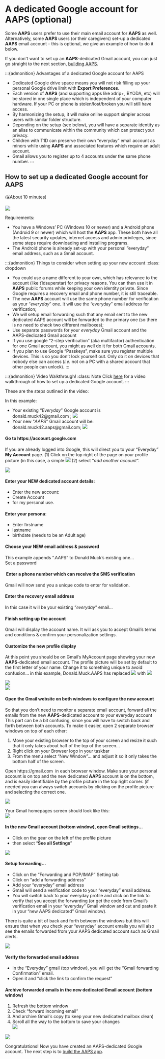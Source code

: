 # A dedicated Google account for AAPS (optional)

Some **AAPS** users prefer to use their main email account for **AAPS** as well. Alternatively, some **AAPS** users (or their caregivers) set-up a dedicated **AAPS** email account - this is optional, we give an example of how to do it below.

If you don't want to set up an **AAPS**-dedicated Gmail account, you can just go straight to the next section, [building AAPS](building-AAPS.md).

:::{admonition} Advantages of a dedicated Google account for AAPS

- Dedicated Google drive space means you will not risk filling up your personal Google drive limit with **Export Preferences**.
- Each version of **AAPS** (and supporting apps like xdrip+, BYODA, etc) will be stored in one single place which is independent of your computer hardware. If your PC or phone is stolen/lost/broken you will still have access.
- By harmonizing the setup, it will make online support simpler across users with similar folder structure.
- Depending on the setup (see below), you will have a separate identity as an alias to communicate within the community which can protect your privacy. 
- Children with T1D can preserve their own “everyday” email account as minors while using **AAPS** and associated features which require an adult account.
- Gmail allows you to register up to 4 accounts under the same phone number.
  :::

## How to set up a dedicated Google account for AAPS

(⌛About 10 minutes)

![](../images/Building-the-App/building_0001.png)

Requirements:

- You have a Windows’ PC (Windows 10 or newer) and a Android phone (Android 9 or newer) which will host the **AAPS** app. These both have all the latest security updates, internet access and admin privileges, since some steps require downloading and installing programs.
- The Android phone is already set-up with your personal ”everyday”  email address, such as a Gmail account.

:::{admonition} Things to consider when setting up your new account
:class: dropdown

- You could use a name different to your own, which has relevance to the account (like t1dsuperstar) for privacy reasons. You can then use it in **AAPS** public forums while keeping your own identity private. Since Google requires a recovery email and phone number, it is still traceable.
- The new **AAPS** account will use the same phone number for verification as your “_everyday_” one. It will use the “everyday” email address for verification;
- We will setup email forwarding such that any email sent to the new dedicated AAPS account will be forwarded to the primary one (so there is no need to check two different mailboxes);
- Use separate passwords for your _everyday_ Gmail account and the AAPS-dedicated Gmail account
- If you use google “2-step verification” (aka multifactor) authentication for one Gmail account, you might as well do it for both Gmail accounts.
- If you plan to use Google “Passkeys”, make sure you register multiple devices. This is so you don’t lock yourself out. Only do it on devices that nobody else can access (_i.e._ not on a PC with a shared account that other people can unlock).
  :::

:::{admonition}  Video Walkthrough!
:class: Note
Click [here](https://drive.google.com/file/d/1dMZTIolO-kd2eB0soP7boEVtHeCDEQBF/view?usp=drive_link) for a video walkthrough of how to set up a dedicated Google account.
:::

These are the steps outlined in the video:

In this example: 

- Your existing “_Everyday_” Google account is donald.muck42\@gmail.com ; ![](../images/Building-the-App/building_0002.png)
- Your new “_AAPS_” Gmail account will be: donald.muck42.aaps\@gmail.com; ![](../images/Building-the-App/building_0003.png)

#### Go to https\://account.google.com 

If you are already logged into Google, this will direct you to your “Everyday” **My Account** page.
(1) Click on the top right of the page on your profile picture (in this case, a simple ![](../images/Building-the-App/building_0002.png)
(2) select “_add another account_”.

![](../images/Building-the-App/building_0005.png)

#### Enter your NEW dedicated account details: 

- Enter the new account: 
- Create Account
- for my personal use. 

#### Enter your persona:

- Enter firstname
- lastname
- birthdate (needs to be an Adult age)

#### Choose your NEW email address & password

This example appends “.AAPS” to Donald Muck’s existing one…\
Set a password

####  Enter a phone number which can receive the SMS verification

Gmail will now send you a unique code to enter for validation.

#### Enter the recovery email address 

In this case it will be your existing “_everyday_” email…

#### Finish setting up the account

Gmail will display the account name. It will ask you to accept Gmail’s terms and conditions & confirm your personalization settings.

#### Customize the new profile display

At this point you should be on Gmail’s MyAccount page showing your new **AAPS**-dedicated email account. The profile picture will be set by default to the first letter of your name. Change it to something unique to avoid confusion… in this example, Donald.Muck.AAPS has replaced ![](../images/Building-the-App/building_0002.png) with ![](../images/Building-the-App/building_0003.png)

![](../images/Building-the-App/building_0007.png)\
![](../images/Building-the-App/building_0008.png)

#### Open the Gmail website on both windows to configure the new account

So that you don’t need to monitor a separate email account, forward all the emails from the new **AAPS**-dedicated account to your everyday account \
This part can be a bit confusing, since you will have to switch back and forth between both accounts. To make it easier, open 2 separate browser windows on top of each other:

1. Move your existing browser to the top of your screen and resize it such that it only takes about half of the top of the screen… 
2. Right click on your Browser logo in your taskbar 
3. From the menu select “New Window”... and adjust it so it only takes the bottom half of the screen.

Open https\://gmail.com  in each browser window. Make sure your personal account is on top and the new dedicated **AAPS** account is on the bottom, and is easily identifiable by the profile picture in the top right corner. (if needed you can always switch accounts by clicking on the profile picture and selecting the correct one.

![](../images/Building-the-App/building_0009.png)

Your Gmail homepages screen should look like this:\
![](../images/Building-the-App/building_0010.png)

#### In the new Gmail account (bottom window), open Gmail settings… 

- Click on the gear on the left of the profile picture 
- then select “**See all Settings**”

![](../images/Building-the-App/building_0011.png)

#### Setup forwarding…

- Click on the “Forwarding and POP/IMAP” Setting tab
- Click on “add a forwarding address”
- Add your “everyday” email address
- Gmail will send a verification code to your “everyday” email address. 
- You will switch back to your everyday profile and click on the link to verify that you accept the forwarding (or get the code from Gmail’s verification email in your “everyday” Gmail window and cut and paste it in your “new AAPS dedicated” Gmail window).

There is quite a bit of back and forth between the windows but this will ensure that when you check your “everyday” account emails you will also see the emails forwarded from your AAPS dedicated account such as Gmail alerts.

![](../images/Building-the-App/building_0012.png)

#### Verify the forwarded email address

- In the “Everyday” gmail (top window), you will get the “Gmail forwarding Confirmation” email. 
- Open it and “click the link to confirm the request”

#### Archive forwarded emails in the new dedicated Gmail account (bottom window)

<!---->

1. Refresh the bottom window
2. Check “forward incoming email”
3. And archive Gmail’s copy (to keep your new dedicated mailbox clean)
4. Scroll all the way to the bottom to save your changes\
   ![](../images/Building-the-App/building_0013.png)

![](../images/Building-the-App/building_0014.png)

Congratulations! Now you have created an AAPS-dedicated Google account. The next step is to [build the AAPS app](building-AAPS.md).
